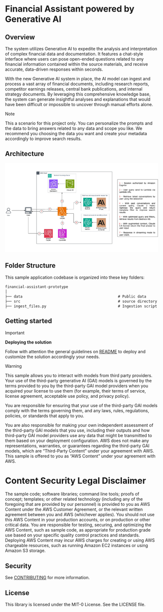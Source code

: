 # Financial Assistant powered by Generative AI

## Overview

The system utilizes Generative AI to expedite the analysis and interpretation of complex financial data and documentation. It features a chat-style interface where users can pose open-ended questions related to any financial information contained within the source materials, and receive accurate, data-driven responses within seconds.

With the new Generative AI system in place, the AI model can ingest and process a vast array of financial documents, including research reports, competitor earnings releases, central bank publications, and internal strategy documents. By leveraging this comprehensive knowledge base, the system can generate insightful analyses and explanations that would have been difficult or impossible to uncover through manual efforts alone.

> [!NOTE] 
> This a scenario for this project only. You can personalize the prompts and the data to bring answers related to any data and scope you like. We recommend you choosing the data you want and create your metadata accordingly to improve search results.

## Architecture

![High Level Architecture](./images/prototype.jpg)

## Folder Structure

This sample application codebase is organized into these key folders:

```
financial-assistant-prototype
│
├── data                                            # Public data
├── src                                             # source directory
├── ingest_files.py                                 # Ingestion script
```

## Getting started
> [!IMPORTANT] 
>
>**Deploying the solution**
>
>Follow with attention the general guidelines on [README](src/README.md) to deploy and customize the solution accordingly your needs.

> [!WARNING]
>
>This sample allows you to interact with models from third party providers. Your use of the third-party generative AI (GAI) models is governed by the terms provided to you by the third-party GAI model providers when you acquired your license to use them (for example, their terms of service, license agreement, acceptable use policy, and privacy policy).
>
>You are responsible for ensuring that your use of the third-party GAI models comply with the terms governing them, and any laws, rules, regulations, policies, or standards that apply to you.
>
>You are also responsible for making your own independent assessment of the third-party GAI models that you use, including their outputs and how third-party GAI model providers use any data that might be transmitted to them based on your deployment configuration. AWS does not make any representations, warranties, or guarantees regarding the third-party GAI models, which are “Third-Party Content” under your agreement with AWS. This sample is offered to you as “AWS Content” under your agreement with AWS.


# Content Security Legal Disclaimer
The sample code; software libraries; command line tools; proofs of concept; templates; or other related technology (including any of the foregoing that are provided by our personnel) is provided to you as AWS Content under the AWS Customer Agreement, or the relevant written agreement between you and AWS (whichever applies). You should not use this AWS Content in your production accounts, or on production or other critical data. You are responsible for testing, securing, and optimizing the AWS Content, such as sample code, as appropriate for production grade use based on your specific quality control practices and standards. Deploying AWS Content may incur AWS charges for creating or using AWS chargeable resources, such as running Amazon EC2 instances or using Amazon S3 storage.

## Security

See [CONTRIBUTING](CONTRIBUTING.md#security-issue-notifications) for more information.

## License

This library is licensed under the MIT-0 License. See the LICENSE file.

